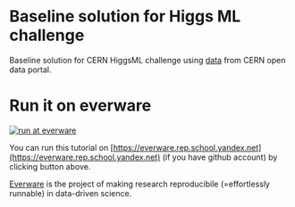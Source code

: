 # Baseline solution for Higgs ML challenge

Baseline solution for CERN HiggsML challenge using [data](http://opendata.cern.ch/collection/ATLAS-Higgs-Challenge-2014) from CERN open data portal.

# Run it on everware

[![run at everware](https://img.shields.io/badge/run%20me-@everware-blue.svg?style=flat)](https://everware.rep.school.yandex.net/hub/oauth_login?repourl=https://github.com/yandexdataschool/cern-higgsml-baseline.git)

You can run this tutorial on [https://everware.rep.school.yandex.net](https://everware.rep.school.yandex.net) (if you have github account) by clicking button above.

[Everware](http://everware.xyz/) is the project of making research reproducibile (=effortlessly runnable) in data-driven science.
